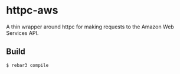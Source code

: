 httpc-aws
=========

A thin wrapper around httpc for making requests to the Amazon Web Services API.

Build
-----

    $ rebar3 compile
